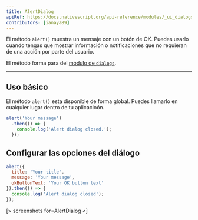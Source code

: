 ```yaml
---
title: AlertDialog
apiRef: https://docs.nativescript.org/api-reference/modules/_ui_dialogs_#alert
contributors: [ianaya89]
---
```


El método `alert()` muestra un mensaje con un botón de OK. Puedes usarlo cuando tengas que mostrar información o notificaciones que no requieran de una acción por parte del usuario.

El método forma para del [módulo de `dialogs`](https://docs.nativescript.org/api-reference/modules/_ui_dialogs_).

---

## Uso básico

El método `alert()` esta disponible de forma global. Puedes llamarlo en cualquier lugar dentro de tu aplicacioón.

```javascript
alert('Your message')
  .then(() => {
    console.log('Alert dialog closed.');
  });
```

## Configurar las opciones del diálogo

```JavaScript
alert({
  title: 'Your title',
  message: 'Your message',
  okButtonText: 'Your OK button text'
}).then(() => {
  console.log('Alert dialog closed');
});
```

[> screenshots for=AlertDialog <]
